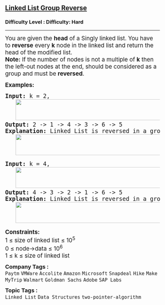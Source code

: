<h2><a href="https://www.geeksforgeeks.org/problems/reverse-a-linked-list-in-groups-of-given-size/1?_gl=1*cjd22x*_up*MQ..&gclid=CjwKCAiAhqCdBhB0EiwAH8M_GoC4dHdy1Y8GWzmsRI77twRorT41-V4Tcl_M0MJ9Slc_sILYztk6PRoCyegQAvD_BwE">Linked List Group Reverse</a></h2><h3>Difficulty Level : Difficulty: Hard</h3><hr><div class="problems_problem_content__Xm_eO"><p><span style="font-size: 14pt;">You are given the&nbsp;<strong>head</strong>&nbsp;of a Singly linked list. You have to&nbsp;<strong>reverse</strong>&nbsp;every&nbsp;<strong>k</strong>&nbsp;node in the linked list and return the head of the modified list.<br></span><span style="font-size: 14pt;"><strong>Note:</strong>&nbsp;If the number of nodes is not a multiple of&nbsp;<strong>k</strong>&nbsp;then the left-out nodes at the end, should be considered as a group and must be&nbsp;<strong>reversed</strong>.</span></p>
<p><span style="font-size: 14pt;"><strong>Examples:</strong></span></p>
<pre><span style="font-size: 14pt;"><strong>Input: </strong>k = 2,<br> &nbsp; <img src="https://media.geeksforgeeks.org/img-practice/prod/addEditProblem/908192/Web/Other/blobid0_1756125226.webp" width="589" height="68"><br><strong>Output: </strong>2 -&gt; 1 -&gt; 4 -&gt; 3 -&gt; 6 -&gt; 5<br><strong>Explanation:</strong> Linked List is reversed in a group of size k = 2.<br>   <img src="https://media.geeksforgeeks.org/img-practice/prod/addEditProblem/908192/Web/Other/blobid1_1756125284.webp" width="589" height="68"></span></pre>
<pre><span style="font-size: 14pt;"><strong>Input: </strong>k = 4,<br> &nbsp; <img src="https://media.geeksforgeeks.org/img-practice/prod/addEditProblem/908192/Web/Other/blobid2_1756125400.webp" width="589" height="68"><br><strong>Output: </strong>4 -&gt; 3 -&gt; 2 -&gt; 1 -&gt; 6 -&gt; 5<br><strong>Explanation: </strong>Linked List is reversed in a group of size k = 4.<br>   <img src="https://media.geeksforgeeks.org/img-practice/prod/addEditProblem/908192/Web/Other/blobid3_1756125453.webp" width="591" height="68"></span></pre>
<div><span style="font-size: 14pt;"><strong>Constraints:</strong></span></div>
<div><span style="font-size: 14pt;">1 ≤ size of linked list ≤ 10<sup>5</sup></span></div>
<div><span style="font-size: 14pt;">0 ≤ node-&gt;data ≤ 10<sup>6</sup></span><br><span style="font-size: 14pt;">1 ≤ k ≤&nbsp;size of linked list&nbsp;</span></div></div><p><span style=font-size:18px><strong>Company Tags : </strong><br><code>Paytm</code>&nbsp;<code>VMWare</code>&nbsp;<code>Accolite</code>&nbsp;<code>Amazon</code>&nbsp;<code>Microsoft</code>&nbsp;<code>Snapdeal</code>&nbsp;<code>Hike</code>&nbsp;<code>MakeMyTrip</code>&nbsp;<code>Walmart</code>&nbsp;<code>Goldman Sachs</code>&nbsp;<code>Adobe</code>&nbsp;<code>SAP Labs</code>&nbsp;<br><p><span style=font-size:18px><strong>Topic Tags : </strong><br><code>Linked List</code>&nbsp;<code>Data Structures</code>&nbsp;<code>two-pointer-algorithm</code>&nbsp;
